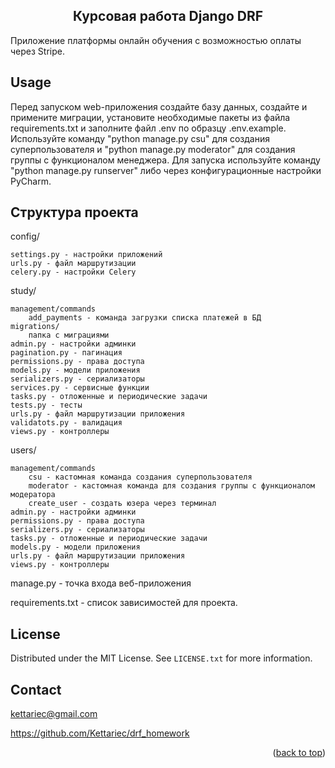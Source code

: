 
<h2 align="center">Курсовая работа Django DRF</h2>

Приложение платформы онлайн обучения с возможностью оплаты через Stripe.


<!-- USAGE EXAMPLES -->
## Usage

Перед запуском web-приложения создайте базу данных, создайте и примените миграции, установите необходимые пакеты из файла requirements.txt и заполните файл .env по образцу .env.example. Используйте команду "python manage.py csu" для создания суперпользователя и "python manage.py moderator" для создания группы с функционалом менеджера. Для запуска используйте команду "python manage.py runserver" либо через конфигурационные настройки PyCharm.

## Структура проекта

config/

    settings.py - настройки приложений
    urls.py - файл маршрутизации
    celery.py - настройки Celery

study/

    management/commands
        add_payments - команда загрузки списка платежей в БД
    migrations/
        папка с миграциями
    admin.py - настройки админки
    pagination.py - пагинация
    permissions.py - права доступа
    models.py - модели приложения
    serializers.py - сериализаторы
    services.py - сервисные функции
    tasks.py - отложенные и периодические задачи
    tests.py - тесты
    urls.py - файл маршрутизации приложения
    validatots.py - валидация
    views.py - контроллеры

users/

    management/commands
        csu - кастомная команда создания суперпользователя
        moderator - кастомная команда для создания группы с функционалом модератора
        create_user - создать юзера через терминал
    admin.py - настройки админки
    permissions.py - права доступа
    serializers.py - сериализаторы
    tasks.py - отложенные и периодические задачи
    models.py - модели приложения
    urls.py - файл маршрутизации приложения
    views.py - контроллеры

manage.py - точка входа веб-приложения

requirements.txt - список зависимостей для проекта.

<!-- LICENSE -->
## License

Distributed under the MIT License. See `LICENSE.txt` for more information.


<!-- CONTACT -->
## Contact

kettariec@gmail.com

https://github.com/Kettariec/drf_homework

<p align="right">(<a href="#readme-top">back to top</a>)</p>